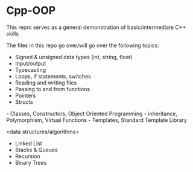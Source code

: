 # Cpp-OOP
This repro serves as a general demonstration of basic/intermediate C++ skills

The files in this repo go over/will go over the following topics:
<basics>
- Signed & unsigned data types (int, string, float)
- Input/output
- Typecasting
- Loops, if statements, switches 
- Reading and writing files
- Passing to and from functions
- Pointers
- Structs

<object oriented programming>
- Classes, Constructors, Object Oriented Programming
- inheritance, Polymorphism, Virtual Functions
- Templates, Standard Template Library 

<data structures/algorithms>
- Linked List
- Stacks & Queues
- Recursion
- Binary Trees
